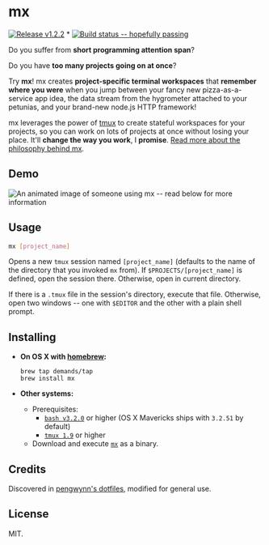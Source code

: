 # mx

[![Release v1.2.2](http://img.shields.io/badge/release-v1.2.2-blue.svg?style=flat)](https://github.com/demands/mx/releases/latest) *
[![Build status -- hopefully passing](http://img.shields.io/travis/demands/mx.svg?style=flat)](https://travis-ci.org/demands/mx)

Do you suffer from **short programming attention span**?

Do you have **too many projects going on at once**?

Try **mx**! mx creates **project-specific terminal workspaces** that **remember where you were** when you jump between your fancy new pizza-as-a-service app idea, the data stream from the hygrometer attached to your petunias, and your brand-new node.js HTTP framework!

mx leverages the power of [tmux](http://tmux.sourceforge.net/) to create stateful workspaces for your projects, so you can work on lots of projects at once without losing your place. It'll **change the way you work**, I **promise**. [Read more about the philosophy behind mx](http://wynnnetherland.com/journal/tmux-stateful-workspaces-for-frictionless-context-switching).



## Demo

![An animated image of someone using mx -- read below for more information](https://raw.github.com/demands/mx/master/doc/demo.gif)

## Usage

```bash
mx [project_name]
```

Opens a new `tmux` session named `[project_name]` (defaults to the name of the directory that you invoked `mx` from). If `$PROJECTS/[project_name]` is defined, open the session there. Otherwise, open in current directory.

If there is a `.tmux` file in the session's directory, execute that file. Otherwise, open two windows -- one with `$EDITOR` and the other with a plain shell prompt.

## Installing

- **On OS X with [homebrew](http://brew.sh):**
  ```shell
  brew tap demands/tap
  brew install mx
  ```

- **Other systems:**
  - Prerequisites:
    - [`bash v3.2.0`](http://www.gnu.org/software/bash/) or higher (OS X Mavericks ships with `3.2.51` by default)
    - [`tmux 1.9`](http://tmux.sourceforge.net) or higher
  - Download and execute [`mx`](https://github.com/demands/mx/releases/download/v1.1.0/mx) as a binary.

## Credits

Discovered in [pengwynn's dotfiles](https://github.com/pengwynn/dotfiles/blob/master/bin/mx), modified for general use.

## License

MIT.
